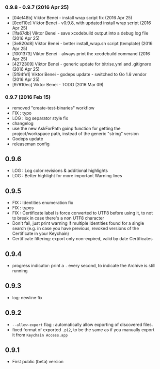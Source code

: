 
### 0.9.8 - 0.9.7 (2016 Apr 25)

* [04ef48b] Viktor Benei - install wrap script fix (2016 Apr 25)
* [0cdf10e] Viktor Benei - v0.9.8, with updated install wrap script (2016 Apr 25)
* [1fa67db] Viktor Benei - save xcodebuild output into a debug log file (2016 Apr 25)
* [3e820d8] Viktor Benei - better install_wrap.sh script (template) (2016 Apr 25)
* [1001373] Viktor Benei - always print the xcodebuild command (2016 Apr 25)
* [4272309] Viktor Benei - generic update for bitrise.yml and .gitignore (2016 Apr 25)
* [5f94fe1] Viktor Benei - godeps update - switched to Go 1.6 vendor (2016 Apr 25)
* [97610ec] Viktor Benei - TODO (2016 Mar 09)


### 0.9.7 (2016 Feb 15)

* removed "create-test-binaries" workflow
* FIX : typo
* LOG : log separator style fix
* changelog
* use the new AskForPath goinp function for getting the project/workspace path, instead of the generic "string" version
* Godeps update
* releaseman config


## 0.9.6

- LOG : Log color revisions & additional highlights
- LOG : Better highlight for more important Warning lines


## 0.9.5

- FIX : Identities enumeration fix
- FIX : typos
- FIX : Certificate label is force converted to UTF8 before using it, to not to break in case there's a non UTF8 character
- Don't fail, just print warning if multiple Identities found for a single search (e.g. in case you have previous, revoked versions of the Certificate in your Keychain)
- Certificate filtering: export only non-expired, valid by date Certificates


## 0.9.4

- progress indicator: print a `.` every second, to indicate the Archive is still running


## 0.9.3

- log: newline fix


## 0.9.2

- `--allow-export` flag : automatically allow exporting of discovered files.
- fixed format of exported `.p12`, to be the same as if you manually export it from `Keychain Access.app`


## 0.9.1

- First public (beta) version

